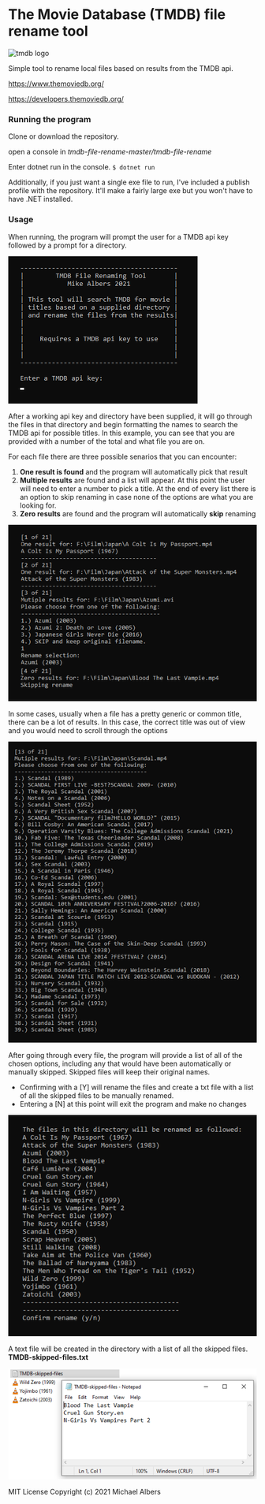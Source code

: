 # The Movie Database (TMDB) file rename tool

![tmdb logo](https://www.themoviedb.org/assets/2/v4/logos/v2/blue_long_1-8ba2ac31f354005783fab473602c34c3f4fd207150182061e425d366e4f34596.svg)

Simple tool to rename local files based on results from the TMDB api.
 
https://www.themoviedb.org/

https://developers.themoviedb.org/

### Running the program
Clone or download the repository.

open a console in _tmdb-file-rename-master/tmdb-file-rename_

Enter dotnet run in the console.
`$ dotnet run`

Additionally, if you just want a single exe file to run, I've included a publish profile with the repository. It'll make a fairly large exe but you won't have to have .NET installed.

### Usage
When running, the program will prompt the user for a TMDB api key followed by a prompt for a directory.

![header](tmdb-file-rename/images/tmdb-top.png)


After a working api key and directory have been supplied, it will go through the files in that directory and begin formatting the names to search the TMDB api for possible titles.
In this example, you can see that you are provided with a number of the total and what file you are on. 

For each file there are three possible senarios that you can encounter:
1. **One result is found** and the program will automatically pick that result
1. **Multiple results** are found and a list will appear. At this point the user will need to enter a number to pick a title. At the end of every list there is an option to skip renaming in case none of the options are what you are looking for. 
1. **Zero results** are found and the program will automatically **skip** renaming

![basic example](tmdb-file-rename/images/tmdb-basic-example.png)

In some cases, usually when a file has a pretty generic or common title, there can be a lot of results. In this case, the correct title was out of view and you would need to scroll through the options

![long example](tmdb-file-rename/images/tmdb-long-example.png)

After going through every file, the program will provide a list of all of the chosen options, including any that would have been automatically or manually skipped. Skipped files will keep their original names.
* Confirming with a [Y] will rename the files and create a txt file with a list of all the skipped files to be manually renamed.
* Entering a [N] at this point will exit the program and make no changes

![confirm example](tmdb-file-rename/images/tmdb-confirm-example.png)

A text file will be created in the directory with a list of all the skipped files.
**TMDB-skipped-files.txt** 

![skipped files txt](tmdb-file-rename/images/tmdb-skipped-txt-example.png)


MIT License
Copyright (c) 2021 Michael Albers
